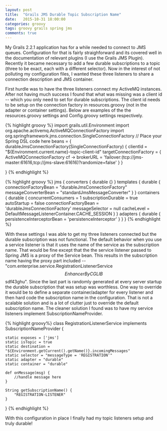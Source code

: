 ```yaml
---
layout: post
title:  "Grails JMS Durable Topic Subscription Name"
date:   2015-10-31 18:00:00
categories: groovy
tags: groovy grails spring jms
comments: true
---
```


My Grails 2.2.1 application has for a while needed to connect to JMS queues. Configuration for that is fairly straighforward and its covered well in the documentation of relevant plugins (I use the Grails JMS Plugin). Recently it became necessary to add a few durable subscriptions to a topic (three to be exact, each with a different selector). Now in the interest of not polluting my configuration files, I wanted these three listeners to share a connection description and JMS container.

First hurdle was to have the three listeners connect my ActiveMQ instances. After not having much success I found that what was missing was a client id -- which you only need to set for durable subscriptions. The client id needs to be setup on the connection factory in resources.groovy (not in the adapter or container settings). Below are examples of the the resources.groovy settings and Config.groovy settings respectively.

{% highlight groovy %}
import grails.util.Environment
import org.apache.activemq.ActiveMQConnectionFactory
import org.springframework.jms.connection.SingleConnectionFactory
// Place your Spring DSL code here
beans = {
    durableJmsConnectionFactory(SingleConnectionFactory) {
        clientId = "${Environment.current.name}-topic-client-id"
        targetConnectionFactory = { ActiveMQConnectionFactory cf ->
            brokerURL = 'failover:(tcp://jms-master:61616,tcp://jms-slave:61616)?randomize=false'
        }
    }

}
{% endhighlight %}

{% highlight groovy %}
jms {
    converters {
        durable {}
    }
    templates {
        durable {
            connectionFactoryBean = "durableJmsConnectionFactory"
            messageConverterBean = "standardJmsMessageConverter"
        }
    }
    containers {
        durable {
            concurrentConsumers = 1
            subscriptionDurable = true
            autoStartup = false
            connectionFactoryBean = 'durableJmsConnectionFactory'
            messageSelector = null
            cacheLevel = DefaultMessageListenerContainer.CACHE_SESSION
        }
    }
    adapters {
        durable {
            persistenceInterceptorBean = 'persistenceInterceptor'
        }
    }
}
{% endhighlight %}

With these settings I was able to get my three listeners connected but the durable subscription was not functional. The default behavior when you use a service listener is that it uses the name of the service as the subscription name. That would be fine except that the the service listener passed to Spring JMS is a proxy of the Service bean. This results in the subscription name having the proxy part included -- "com.enterprise.service.RegistrationListenerService$$EnhancerByCGLIB$$sdf43ghu". Since the last part is randomly generated at every server startup the durable subscription that was setup was worthless. One way to override it would be to define a separate container/adapter for every listener and then hard code the subscription name in the configuration. That is not a scalable solution and is a lot of clutter just to override the default subscription name. The cleaner solution I found was to have my service listeners implement SubscriptionNameProvider.

{% highlight groovy%}
class RegistrationListenerService implements SubscriptionNameProvider {

	static exposes = ['jms']
    static isTopic = true
    static destination = "${Environment.getCurrent().getName()}.incomingMessages"
    static selector = "messageType = 'REGISTRATION'"
    static adapter = "durable"
    static container = "durable"

    def onMessage(msg) {
    	//handle message here
    }

    String getSubscriptionName() {
        "REGISTRATION-LISTENER"
    }

}
{% endhighlight %}

With this configuration in place I finally had my topic listeners setup and truly durable!
